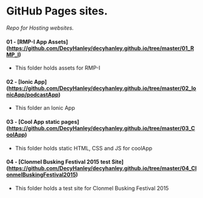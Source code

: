 # GitHub Pages sites.

*Repo for Hosting websites.*

#### 01 - [RMP-I App Assets] (https://github.com/DecyHanley/decyhanley.github.io/tree/master/01_RMP_I)

* This folder holds assets for RMP-I

#### 02 - [Ionic App] (https://github.com/DecyHanley/decyhanley.github.io/tree/master/02_IonicApp/podcastApp)

* This folder an Ionic App

#### 03 - [Cool App static pages] (https://github.com/DecyHanley/decyhanley.github.io/tree/master/03_CoolApp)

* This folder holds static HTML, CSS and JS for coolApp

#### 04 - [Clonmel Busking Festival 2015 test Site] (https://github.com/DecyHanley/decyhanley.github.io/tree/master/04_ClonmelBuskingFestival2015)

* This folder holds a test site for Clonmel Busking Festival 2015
